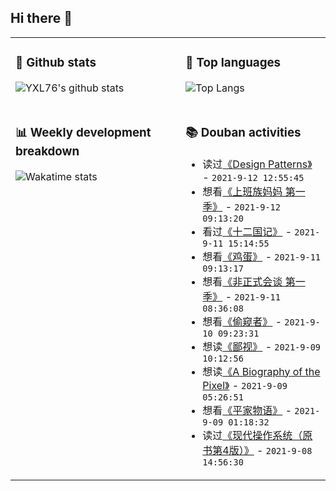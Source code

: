## Hi there 👋

<table>
<tr>
<td valign="top" width="54%">

### 🔭 Github stats

![YXL76's github stats](https://github-readme-stats.yxl76.vercel.app/api?username=YXL76&count_private=true&show_icons=true&include_all_commits=true&theme=prussian&line_height=28&disable_animations=true)

</td>

<td valign="top" width="46%">

### 🌱 Top languages

![Top Langs](https://github-readme-stats.yxl76.vercel.app/api/top-langs/?username=YXL76&layout=compact&theme=prussian&langs_count=8&hide=HTML,CSS,SCSS)

</td>
</tr>
<tr>
<td valign="top" width="54%">

### 📊 Weekly development breakdown

![Wakatime stats](https://github-readme-stats.yxl76.vercel.app/api/wakatime?username=YXL76&layout=compact&theme=prussian)


</td>
<td valign="top" width="46%">

### 📚 Douban activities

- 读过[《Design Patterns》](https://book.douban.com/subject/1436745/) - `2021-9-12 12:55:45`
- 想看[《上班族妈妈 第一季》](http://movie.douban.com/subject/26958511/) - `2021-9-12 09:13:20`
- 看过[《十二国记》](http://movie.douban.com/subject/1394510/) - `2021-9-11 15:14:55`
- 想看[《鸡蛋》](http://movie.douban.com/subject/3099327/) - `2021-9-11 09:13:17`
- 想看[《非正式会谈 第一季》](http://movie.douban.com/subject/26378745/) - `2021-9-11 08:36:08`
- 想看[《偷窥者》](http://movie.douban.com/subject/34981939/) - `2021-9-10 09:23:31`
- 想读[《鄙视》](https://book.douban.com/subject/35482123/) - `2021-9-09 10:12:56`
- 想读[《A Biography of the Pixel》](https://book.douban.com/subject/35561048/) - `2021-9-09 05:26:51`
- 想看[《平家物语》](http://movie.douban.com/subject/35590029/) - `2021-9-09 01:18:32`
- 读过[《现代操作系统（原书第4版）》](https://book.douban.com/subject/27096665/) - `2021-9-08 14:56:30`

</td>
</tr>
</table>

<!--
**YXL76/YXL76** is a ✨ _special_ ✨ repository because its `README.md` (this file) appears on your GitHub profile.

Here are some ideas to get you started:

- 🔭 I’m currently working on ...
- 🌱 I’m currently learning ...
- 👯 I’m looking to collaborate on ...
- 🤔 I’m looking for help with ...
- 💬 Ask me about ...
- 📫 How to reach me: ...
- 😄 Pronouns: ...
- ⚡ Fun fact: ...
-->
